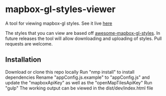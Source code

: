 # mapbox-gl-styles-viewer
A tool for viewing mapbox-gl styles.  See it live [here](http://natsmaps.com/mapbox-gl-style-viewer/)

The styles that you can view are based off [awesome-mapbox-gl-styles](https://github.com/NatEvatt/awesome-mapbox-gl-styles).  In future releases the tool will allow downloading and uploading of styles.  Pull requests are welcome.

## Installation 
Download or clone this repo locally 
Run "nmp install" to install dependencies
Rename "appConfig.js.example" to "appConfig.js" and update the "mapboxApiKey" as well as the "openMapTilesApiKey"
Run "gulp" 
The working output can be viewed in the dist/dev/index.html file

